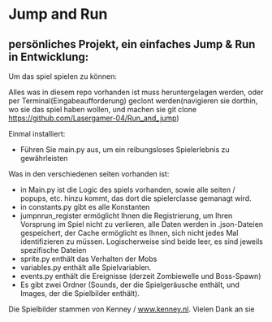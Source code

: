 # Jump and Run
## persönliches Projekt, ein einfaches Jump & Run in Entwicklung:

Um das spiel spielen zu können:

Alles was in diesem repo vorhanden ist muss heruntergelagen werden, oder per Terminal(Eingabeaufforderung) geclont werden(navigieren sie dorthin, wo sie das spiel haben wollen, und machen sie git clone https://github.com/Lasergamer-04/Run_and_jump) 

Einmal installiert:
  - Führen Sie main.py aus, um ein reibungsloses Spielerlebnis zu gewährleisten


Was in den verschiedenen seiten vorhanden ist:
  - in Main.py ist die Logic des spiels vorhanden, sowie alle seiten / popups, etc. hinzu kommt, das dort die spielerclasse gemanagt wird.
  - in constants.py gibt es alle Konstanten
  - jumpnrun_register ermöglicht Ihnen die Registrierung, um Ihren Vorsprung im Spiel nicht zu verlieren, alle Daten werden in .json-Dateien gespeichert, der Cache ermöglicht es Ihnen, sich nicht jedes Mal identifizieren zu müssen. Logischerweise sind beide leer, es sind jeweils spezifische Dateien
  - sprite.py enthält das Verhalten der Mobs
  - variables.py enthält alle Spielvariablen.
  - events.py enthält die Ereignisse (derzeit Zombiewelle und Boss-Spawn)
  - Es gibt zwei Ordner (Sounds, der die Spielgeräusche enthält, und Images, der die Spielbilder enthält).

Die Spielbilder stammen von Kenney / www.kenney.nl. Vielen Dank an sie
